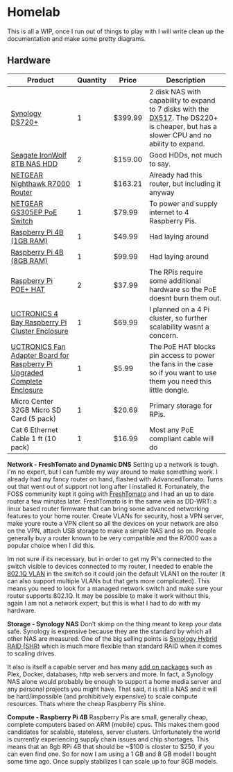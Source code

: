 # Homelab

This is all a WIP, once I run out of things to play with I will write clean up the documentation and make some pretty diagrams.

## Hardware

| Product | Quantity | Price | Description |
| ------- | -------- | ----- | ----------- |
| [Synology DS720+](https://www.synology.com/en-us/products/DS720+) | 1 | $399.99 | 2 disk NAS with capability to expand to 7 disks with the [DX517](https://www.synology.com/en-us/products/DX517). The DS220+ is cheaper, but has a slower CPU and no ability to expand. |
| [Seagate IronWolf 8TB NAS HDD](https://www.seagate.com/products/nas-drives/ironwolf-hard-drive/) | 2 | $159.00 | Good HDDs, not much to say. |
| [NETGEAR Nighthawk R7000 Router](https://www.netgear.com/home/wifi/routers/r7000/) | 1 | $163.21 | Already had this router, but including it anyway |
| [NETGEAR GS305EP PoE Switch](https://www.netgear.com/support/product/gs305ep.aspx) | 1 | $79.99 | To power and supply internet to 4 Raspberry Pis. |
| [Raspberry Pi 4B (1GB RAM)](https://www.raspberrypi.com/products/raspberry-pi-4-model-b/) | 1 | $49.99 | Had laying around |
| [Raspberry Pi 4B (8GB RAM)](https://www.raspberrypi.com/products/raspberry-pi-4-model-b/) | 1 | $99.99 | Had laying around |
| [Raspberry Pi POE+ HAT](https://www.raspberrypi.com/products/poe-plus-hat/) | 2 | $37.99 | The RPis require some additional hardware so the PoE doesnt burn them out. |
| [UCTRONICS 4 Bay Raspberry Pi Cluster Enclosure](https://www.amazon.com/gp/product/B09JNHKL2N/ref=ppx_od_dt_b_asin_title_s00?ie=UTF8&psc=1) | 1 | $69.99 | I planned on a 4 Pi cluster, so further scalability wasnt a concern. |
| [UCTRONICS Fan Adapter Board for Raspberry Pi Upgraded Complete Enclosure](https://www.amazon.com/dp/B09TP9HT3C?psc=1&ref=ppx_yo2ov_dt_b_product_details) | 1 | $5.99 | The PoE HAT blocks pin access to power the fans in the case so if you want to use them you need this little dongle. |
| Micro Center 32GB Micro SD Card (5 pack) | 1 | $20.69 | Primary storage for RPis. |
| Cat 6 Ethernet Cable 1 ft (10 pack) | 1 | $16.99 | Most any PoE compliant cable will do |

**Network - FreshTomato and Dynamic DNS**
Setting up a network is tough. I'm no expert, but I can fumble my way around to make something work. I already had my fancy router on hand, flashed with AdvancedTomato. Turns out that went out of support not long after I installed it. Fortunately, the FOSS community kept it going with [FreshTomato](https://www.freshtomato.org/) and I had an up to date router a few minutes later. FreshTomato is in the same vein as DD-WRT: a linux based router firmware that can bring some advanced networking features to your home router. Create VLANs for security, host a VPN server, make youre route a VPN client so all the devices on your network are also on the VPN, attach USB storage to make a simple NAS and so on. People generally buy a router known to be very compatible and the R7000 was a popular choice when I did this.


Im not sure if its necessary, but in order to get my Pi's connected to the switch visible to devices connected to my router, I needed to enable the [802.1Q VLAN](https://networklessons.com/switching/802-1q-encapsulation-explained) in the switch so it could join the default VLAN1 on the router (it can also support multiple VLANs but that gets more complicated). This means you need to look for a managed network switch and make sure your router supports 802.1Q. It may be possible to make it work without this, again I am not a network expert, but this is what I had to do with my hardware.

**Storage - Synology NAS**
Don't skimp on the thing meant to keep your data safe. Synology is expensive because they are the standard by which all other NAS are measured. One of the big selling points is [Synology Hybrid RAID (SHR)](https://kb.synology.com/en-uk/DSM/tutorial/What_is_Synology_Hybrid_RAID_SHR) which is much more flexible than standard RAID when it comes to scaling drives.

It also is itself a capable server and has many [add on packages](https://www.synology.com/en-us/dsm/packages) such as Plex, Docker, databases, http web servers and more. In fact, a Synology NAS alone would probably be enough to support a home media server and any personal projects you might have. That said, it is still a NAS and it will be hard/impossible (and prohibitively expensive) to scale compute resources. Thats where the cheap Raspberry Pis shine.

**Compute - Raspberry Pi 4B**
Raspberry Pis are small, generally cheap, complete computers based on ARM (mobile) cpus. This makes them good candidates for scalable, stateless, server clusters. Unfortunately the world is currently experiencing supply chain issues and chip shortages. This means that an 8gb RPi 4B that should be ~$100 is closter to $250, if you can even find one. So for now I am using a 1 GB and 8 GB model I bought some time ago. Once supply stabilizes I can scale up to four 8GB models.
